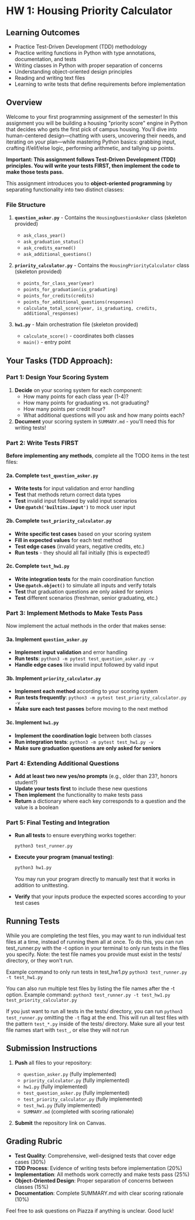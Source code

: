 # HW 1: Housing Priority Calculator

## Learning Outcomes
- Practice Test-Driven Development (TDD) methodology
- Practice writing functions in Python with type annotations, documentation, and tests
- Writing classes in Python with proper separation of concerns
- Understanding object-oriented design principles
- Reading and writing text files
- Learning to write tests that define requirements before implementation

## Overview
Welcome to your first programming assignment of the semester! In this assignment you will be building a housing "priority score" engine in Python that decides who gets the first pick of campus housing. You'll dive into human-centered design—chatting with users, uncovering their needs, and iterating on your plan—while mastering Python basics: grabbing input, crafting if/elif/else logic, performing arithmetic, and tallying up points.

**Important: This assignment follows Test-Driven Development (TDD) principles. You will write your tests FIRST, then implement the code to make those tests pass.**

This assignment introduces you to **object-oriented programming** by separating functionality into two distinct classes:

### File Structure
1. **`question_asker.py`** - Contains the `HousingQuestionAsker` class (skeleton provided)
   * `ask_class_year()`
   * `ask_graduation_status()`
   * `ask_credits_earned()`
   * `ask_additional_questions()`

2. **`priority_calculator.py`** - Contains the `HousingPriorityCalculator` class (skeleton provided)
   * `points_for_class_year(year)`
   * `points_for_graduation(is_graduating)`
   * `points_for_credits(credits)`
   * `points_for_additional_questions(responses)`
   * `calculate_total_score(year, is_graduating, credits, additional_responses)`

3. **`hw1.py`** - Main orchestration file (skeleton provided)
   * `calculate_score()` - coordinates both classes
   * `main()` - entry point

## Your Tasks (TDD Approach):

### Part 1: Design Your Scoring System
1. **Decide** on your scoring system for each component:
   - How many points for each class year (1-4)?
   - How many points for graduating vs. not graduating?
   - How many points per credit hour?
   - What additional questions will you ask and how many points each?
2. **Document** your scoring system in `SUMMARY.md` - you'll need this for writing tests!

### Part 2: Write Tests FIRST 
**Before implementing any methods**, complete all the TODO items in the test files:

#### 2a. Complete `test_question_asker.py`
- **Write tests** for input validation and error handling
- **Test** that methods return correct data types
- **Test** invalid input followed by valid input scenarios
- **Use `@patch('builtins.input')`** to mock user input

#### 2b. Complete `test_priority_calculator.py`
- **Write specific test cases** based on your scoring system
- **Fill in expected values** for each test method
- **Test edge cases** (invalid years, negative credits, etc.)
- **Run tests** - they should all fail initially (this is expected!)

#### 2c. Complete `test_hw1.py`
- **Write integration tests** for the main coordination function
- **Use `@patch.object()`** to simulate all inputs and verify totals
- **Test** that graduation questions are only asked for seniors
- **Test** different scenarios (freshman, senior graduating, etc.)

### Part 3: Implement Methods to Make Tests Pass
Now implement the actual methods in the order that makes sense:

#### 3a. Implement `question_asker.py`
- **Implement input validation** and error handling
- **Run tests**: `python3 -m pytest test_question_asker.py -v`
- **Handle edge cases** like invalid input followed by valid input

#### 3b. Implement `priority_calculator.py`
- **Implement each method** according to your scoring system
- **Run tests frequently**: `python3 -m pytest test_priority_calculator.py -v`
- **Make sure each test passes** before moving to the next method


#### 3c. Implement `hw1.py`
- **Implement the coordination logic** between both classes
- **Run integration tests**: `python3 -m pytest test_hw1.py -v`
- **Make sure graduation questions are only asked for seniors**

### Part 4: Extending Additional Questions
* **Add at least two new yes/no prompts** (e.g., older than 23?, honors student?)
* **Update your tests first** to include these new questions
* **Then implement** the functionality to make tests pass
* **Return** a dictionary where each key corresponds to a question and the value is a boolean

### Part 5: Final Testing and Integration
* **Run all tests** to ensure everything works together:
  ```
  python3 test_runner.py
  ```

* **Execute your program (manual testing)**:
  ```bash
  python3 hw1.py
  ```

  You may run your program directly to manually test that it works in addition to unittesting.

* **Verify** that your inputs produce the expected scores according to your test cases

## Running Tests
While you are completing the test files, you may want to run individual test files at a time, instead of running them all at once. To do this, you can run test_runner.py with the -t option in your terminal to only run tests in the files you specify. Note: the test file names you provide must exist in the tests/ directory, or they won't run. 

  Example command to only run tests in test_hw1.py
  ```python3 test_runner.py -t test_hw1.py```

  You can also run multiple test files by listing the file names after the -t option. 
  Example command: 
  ```python3 test_runner.py -t test_hw1.py test_priority_calculator.py```

  If you just want to run all tests in the tests/ directory, you can run `python3 test_runner.py` omitting the `-t` flag at the end. This will run all test files with the pattern `test_*.py` inside of the tests/ directory. Make sure all your test file names start with `test_`, or else they will not run

## Submission Instructions
1. **Push** all files to your repository:
   * `question_asker.py` (fully implemented)
   * `priority_calculator.py` (fully implemented)
   * `hw1.py` (fully implemented)
   * `test_question_asker.py` (fully implemented)
   * `test_priority_calculator.py` (fully implemented)
   * `test_hw1.py` (fully implemented)
   * `SUMMARY.md` (completed with scoring rationale)

2. **Submit** the repository link on Canvas.

## Grading Rubric
- **Test Quality**: Comprehensive, well-designed tests that cover edge cases (30%)
- **TDD Process**: Evidence of writing tests before implementation (20%)
- **Implementation**: All methods work correctly and make tests pass (25%)
- **Object-Oriented Design**: Proper separation of concerns between classes (15%)
- **Documentation**: Complete SUMMARY.md with clear scoring rationale (10%)

Feel free to ask questions on Piazza if anything is unclear. Good luck!
